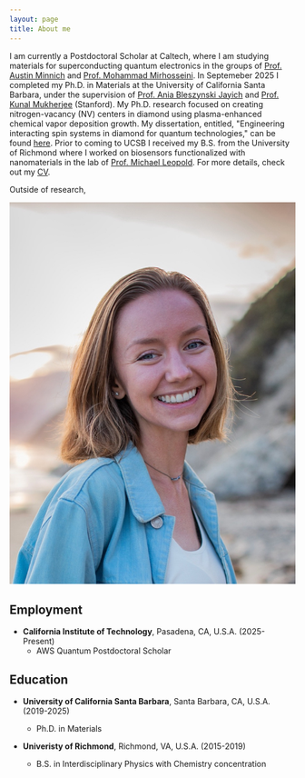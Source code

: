 ```yaml
---
layout: page
title: About me
---
```


I am currently a Postdoctoral Scholar at Caltech, where I am studying materials for superconducting quantum electronics in the groups of [Prof. Austin Minnich](https://www.minnich.caltech.edu) and [Prof. Mohammad Mirhosseini](https://qubit.caltech.edu). In Septemeber 2025 I completed my Ph.D. in Materials at the University of California Santa Barbara, under the supervision of [Prof. Ania Bleszynski Jayich](https://www.10-9lab.com) and [Prof. Kunal Mukherjee](https://crystal.stanford.edu) (Stanford). My Ph.D. research focused on creating nitrogen-vacancy (NV) centers in diamond using plasma-enhanced chemical vapor deposition growth. My dissertation, entitled, "Engineering interacting spin systems in diamond for quantum technologies," can be found [here](https://escholarship.org/uc/item/4dj7h688). Prior to coming to UCSB I received my B.S. from the University of Richmond where I worked on biosensors functionalized with nanomaterials in the lab of [Prof. Michael Leopold](https://chemistry.richmond.edu/faculty/mleopold/). For more details, check out my [CV]("/assets/LillianCV.pdf").

Outside of research,

<img src="/assets/img/headshot_2021full.jpeg" alt="Headshot" class="headshot-img">


## Employment
- **California Institute of Technology**, Pasadena, CA, U.S.A. (2025-Present)
    - AWS Quantum Postdoctoral Scholar

## Education
- **University of California Santa Barbara**, Santa Barbara, CA, U.S.A. (2019-2025)
    - Ph.D. in Materials
      
- **Univeristy of Richmond**, Richmond, VA, U.S.A. (2015-2019)
    - B.S. in Interdisciplinary Physics with Chemistry concentration
